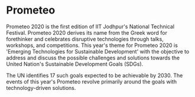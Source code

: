 # Prometeo

Prometeo 2020 is the first edition of IIT Jodhpur's National Technical Festival. Prometeo 2020 derives its name from the Greek word for forethinker and celebrates disruptive technologies through talks, workshops, and competitions. This year's theme for Prometeo 2020 is 'Emerging Technologies for Sustainable Development' with the objective to address and discuss the possible challenges and solutions towards the United Nation's Sustainable Development Goals (SDGs).

The UN identifies 17 such goals expected to be achievable by 2030. The events of this year's Prometeo revolve primarily around the goals with technology-driven solutions.
